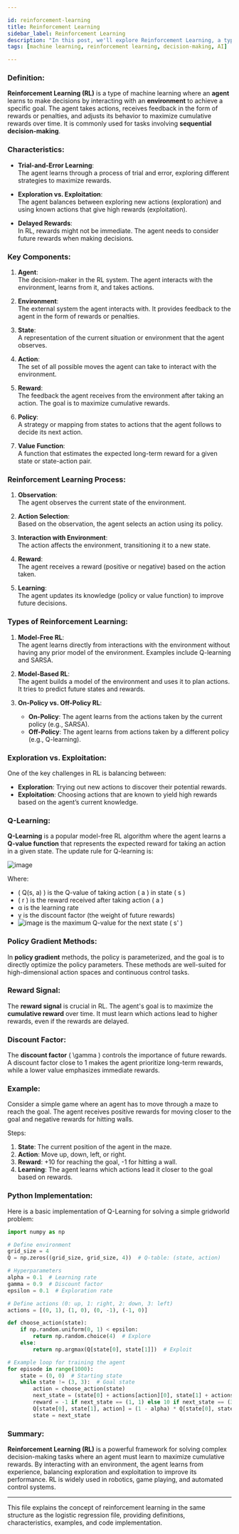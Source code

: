 ```yaml
---

id: reinforcement-learning  
title: Reinforcement Learning  
sidebar_label: Reinforcement Learning  
description: "In this post, we'll explore Reinforcement Learning, a type of machine learning used for decision-making and optimizing actions."  
tags: [machine learning, reinforcement learning, decision-making, AI]

---
```


### Definition:
**Reinforcement Learning (RL)** is a type of machine learning where an **agent** learns to make decisions by interacting with an **environment** to achieve a specific goal. The agent takes actions, receives feedback in the form of rewards or penalties, and adjusts its behavior to maximize cumulative rewards over time. It is commonly used for tasks involving **sequential decision-making**.

### Characteristics:
- **Trial-and-Error Learning**:  
  The agent learns through a process of trial and error, exploring different strategies to maximize rewards.
  
- **Exploration vs. Exploitation**:  
  The agent balances between exploring new actions (exploration) and using known actions that give high rewards (exploitation).
  
- **Delayed Rewards**:  
  In RL, rewards might not be immediate. The agent needs to consider future rewards when making decisions.

### Key Components:
1. **Agent**:  
   The decision-maker in the RL system. The agent interacts with the environment, learns from it, and takes actions.
   
2. **Environment**:  
   The external system the agent interacts with. It provides feedback to the agent in the form of rewards or penalties.

3. **State**:  
   A representation of the current situation or environment that the agent observes.

4. **Action**:  
   The set of all possible moves the agent can take to interact with the environment.

5. **Reward**:  
   The feedback the agent receives from the environment after taking an action. The goal is to maximize cumulative rewards.

6. **Policy**:  
   A strategy or mapping from states to actions that the agent follows to decide its next action.

7. **Value Function**:  
   A function that estimates the expected long-term reward for a given state or state-action pair.

### Reinforcement Learning Process:
1. **Observation**:  
   The agent observes the current state of the environment.

2. **Action Selection**:  
   Based on the observation, the agent selects an action using its policy.

3. **Interaction with Environment**:  
   The action affects the environment, transitioning it to a new state.

4. **Reward**:  
   The agent receives a reward (positive or negative) based on the action taken.

5. **Learning**:  
   The agent updates its knowledge (policy or value function) to improve future decisions.

### Types of Reinforcement Learning:
1. **Model-Free RL**:  
   The agent learns directly from interactions with the environment without having any prior model of the environment. Examples include Q-learning and SARSA.
   
2. **Model-Based RL**:  
   The agent builds a model of the environment and uses it to plan actions. It tries to predict future states and rewards.

3. **On-Policy vs. Off-Policy RL**:  
   - **On-Policy**: The agent learns from the actions taken by the current policy (e.g., SARSA).
   - **Off-Policy**: The agent learns from actions taken by a different policy (e.g., Q-learning).

### Exploration vs. Exploitation:
One of the key challenges in RL is balancing between:
- **Exploration**: Trying out new actions to discover their potential rewards.
- **Exploitation**: Choosing actions that are known to yield high rewards based on the agent’s current knowledge.

### Q-Learning:
**Q-Learning** is a popular model-free RL algorithm where the agent learns a **Q-value function** that represents the expected reward for taking an action in a given state. The update rule for Q-learning is:

![image](https://github.com/user-attachments/assets/44d29298-4002-4fe2-8b87-a53e38f03c1a)


Where:
- \( Q(s, a) \) is the Q-value of taking action \( a \) in state \( s \)
- \( r \) is the reward received after taking action \( a \)
- α is the learning rate
- γ is the discount factor (the weight of future rewards)
- ![image](https://github.com/user-attachments/assets/36e1cfa7-aa4f-457e-8b7f-ba485f205cc5)
 is the maximum Q-value for the next state \( s' \)

### Policy Gradient Methods:
In **policy gradient** methods, the policy is parameterized, and the goal is to directly optimize the policy parameters. These methods are well-suited for high-dimensional action spaces and continuous control tasks.

### Reward Signal:
The **reward signal** is crucial in RL. The agent's goal is to maximize the **cumulative reward** over time. It must learn which actions lead to higher rewards, even if the rewards are delayed.

### Discount Factor:
The **discount factor** \( \gamma \) controls the importance of future rewards. A discount factor close to 1 makes the agent prioritize long-term rewards, while a lower value emphasizes immediate rewards.

### Example:
Consider a simple game where an agent has to move through a maze to reach the goal. The agent receives positive rewards for moving closer to the goal and negative rewards for hitting walls.

Steps:
1. **State**: The current position of the agent in the maze.
2. **Action**: Move up, down, left, or right.
3. **Reward**: +10 for reaching the goal, -1 for hitting a wall.
4. **Learning**: The agent learns which actions lead it closer to the goal based on rewards.

### Python Implementation:
Here is a basic implementation of Q-Learning for solving a simple gridworld problem:

```python
import numpy as np

# Define environment
grid_size = 4
Q = np.zeros((grid_size, grid_size, 4))  # Q-table: (state, action)

# Hyperparameters
alpha = 0.1  # Learning rate
gamma = 0.9  # Discount factor
epsilon = 0.1  # Exploration rate

# Define actions (0: up, 1: right, 2: down, 3: left)
actions = [(0, 1), (1, 0), (0, -1), (-1, 0)]

def choose_action(state):
    if np.random.uniform(0, 1) < epsilon:
        return np.random.choice(4)  # Explore
    else:
        return np.argmax(Q[state[0], state[1]])  # Exploit

# Example loop for training the agent
for episode in range(1000):
    state = (0, 0)  # Starting state
    while state != (3, 3):  # Goal state
        action = choose_action(state)
        next_state = (state[0] + actions[action][0], state[1] + actions[action][1])
        reward = -1 if next_state == (1, 1) else 10 if next_state == (3, 3) else 0
        Q[state[0], state[1], action] = (1 - alpha) * Q[state[0], state[1], action] + alpha * (reward + gamma * np.max(Q[next_state[0], next_state[1]]))
        state = next_state
```

### Summary:
**Reinforcement Learning (RL)** is a powerful framework for solving complex decision-making tasks where an agent must learn to maximize cumulative rewards. By interacting with an environment, the agent learns from experience, balancing exploration and exploitation to improve its performance. RL is widely used in robotics, game playing, and automated control systems.

---

This file explains the concept of reinforcement learning in the same structure as the logistic regression file, providing definitions, characteristics, examples, and code implementation.
